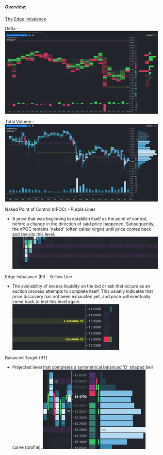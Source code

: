 ##### Overview:

[The Edge Imbalance](https://cignals.substack.com/p/the-edge-imbalance-a-new-order-flow)

Delta -
![Delta-1l](media/Delta-1.png)

Total Volume -
![Total-Volume-1l](media/Total-Volume-1.png)

Naked Point of Control (nPOC) - Purple Lines
- A price that was beginning to establish itself as the point of control, before a change in the direction of said price happened. Subsequently, the nPOC remains 'naked' (often called virgin) until price comes back and revisits this level.
![Naked-Point-Control](media/Naked-Point-Control.png)

Edge Imbalance (EI) - Yellow Line
- The availability of excess liquidity on the bid or ask that occurs as an auction process attempts to complete itself. This usually indicates that price discovery has not been exhausted yet, and price will eventually come back to test this level again.
![EI](media/EI.png)

Balanced Target (BT)
- Projected level that completes a symmetrical balanced 'D' shaped bell curve (profile).
![Balance-Target](media/Balance-Target.png)
